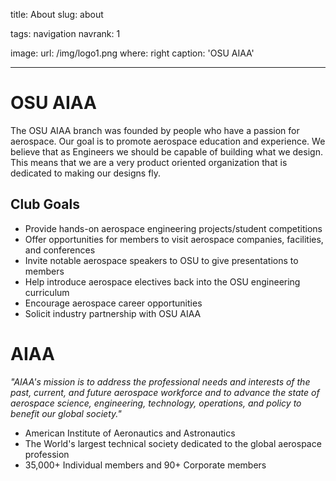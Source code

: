 title: About
slug: about

tags: navigation
navrank: 1

image:
    url: /img/logo1.png
    where: right
    caption: 'OSU AIAA'

---

# OSU AIAA

The OSU AIAA branch was founded by people who have a passion for aerospace. Our
goal is to promote aerospace education and experience. We believe that as
Engineers we should be capable of building what we design. This means that we
are a very product oriented organization that is dedicated to making our
designs fly.

## Club Goals

- Provide hands-on aerospace engineering projects/student competitions
- Offer opportunities for members to visit aerospace companies, facilities, and
  conferences
- Invite notable aerospace speakers to OSU to give presentations to members
- Help introduce aerospace electives back into the OSU engineering curriculum
- Encourage aerospace career opportunities
- Solicit industry partnership with OSU AIAA

# AIAA

*"AIAA's mission is to address the professional needs and interests of the past,
current, and future aerospace workforce and to advance the state of aerospace
science, engineering, technology, operations, and policy to benefit our global
society."*

- American Institute of Aeronautics and Astronautics
- The World's largest technical society dedicated to the global aerospace
  profession
- 35,000+ Individual members and 90+ Corporate members
